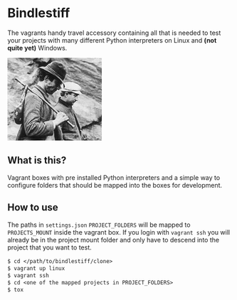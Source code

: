 # Bindlestiff

The vagrants handy travel accessory containing all that is needed to test your projects with many different Python interpreters on Linux and **(not quite yet)** Windows.

![bindlestiff](docs/vagrant-with-bindlestiff.jpg)

## What is this?

Vagrant boxes with pre installed Python interpreters and a simple way to configure folders that should be mapped into the boxes for development.

## How to use

The paths in `settings.json` `PROJECT_FOLDERS` will be mapped to `PROJECTS_MOUNT` inside the vagrant box. If you login with `vagrant ssh` you will already be in the project mount folder and only have to descend into the project that you want to test.

    $ cd </path/to/bindlestiff/clone>
    $ vagrant up linux
    $ vagrant ssh
    $ cd <one of the mapped projects in PROJECT_FOLDERS>
    $ tox
